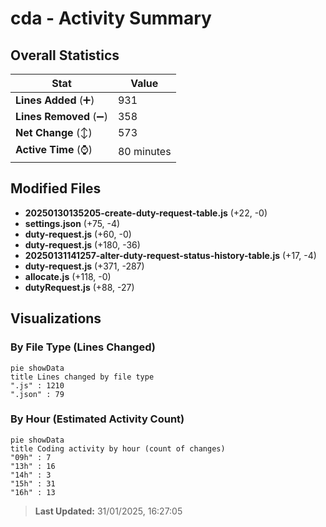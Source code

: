 # cda - Activity Summary 

## Overall Statistics

| Stat                   | Value                                                             |
| ---------------------- | ----------------------------------------------------------------- |
| **Lines Added** (➕)   | 931                                          |
| **Lines Removed** (➖) | 358                                        |
| **Net Change** (↕)    | 573                |
| **Active Time** (⌚)   | 80 minutes |


## Modified Files
- **20250130135205-create-duty-request-table.js** (+22, -0)
- **settings.json** (+75, -4)
- **duty-request.js** (+60, -0)
- **duty-request.js** (+180, -36)
- **20250131141257-alter-duty-request-status-history-table.js** (+17, -4)
- **duty-request.js** (+371, -287)
- **allocate.js** (+118, -0)
- **dutyRequest.js** (+88, -27)

## Visualizations

### By File Type (Lines Changed)

```mermaid
pie showData
title Lines changed by file type
".js" : 1210
".json" : 79
```

### By Hour (Estimated Activity Count)

```mermaid
pie showData
title Coding activity by hour (count of changes)
"09h" : 7
"13h" : 16
"14h" : 3
"15h" : 31
"16h" : 13
```


> **Last Updated:** 31/01/2025, 16:27:05